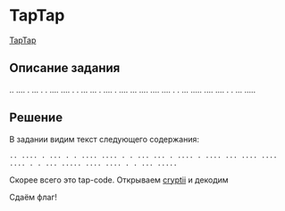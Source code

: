 # TapTap

[TapTap](https://ctf.taipanbyte.ru/challenges#TapTap-272)

## Описание задания
.. .... . ... . . .... .... . . ... ... . .... . .... ... .... .... .... . . ... ..... .... .... . . ... .....

## Решение
В задании видим текст следующего содержания:

```
.. .... . ... . . .... .... . . ... ... . .... . .... ... .... .... .... . . ... ..... .... .... . . ... .....
```

Скорее всего это tap-code. Открываем [cryptii](https://cryptii.com/pipes/tap-code) и декодим

Сдаём флаг!
